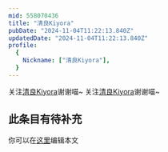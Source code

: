 ```yaml
---
mid: 558070436
title: "清良Kiyora"
pubDate: "2024-11-04T11:22:13.840Z"
updatedDate: "2024-11-04T11:22:13.840Z"
profile:
  {
    Nickname: ["清良Kiyora"],
  }
---
```


关注[清良Kiyora](https://space.bilibili.com/558070436)谢谢喵~ 关注[清良Kiyora](https://space.bilibili.com/558070436)谢谢喵~

## 此条目有待补充
你可以在[这里](https://github.com/Yuhanawa/VTuber.ICU-Content/edit/master/v/清良Kiyora/index.md)编辑本文
